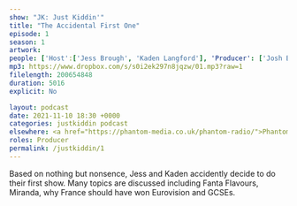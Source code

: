 ```yaml
---
show: "JK: Just Kiddin'"
title: "The Accidental First One"
episode: 1
season: 1
artwork: 
people: ['Host':['Jess Brough', 'Kaden Langford'], 'Producer': ['Josh Brunning']]
mp3: https://www.dropbox.com/s/s0i2ek297n8jqzw/01.mp3?raw=1
filelength: 200654848
duration: 5016
explicit: No

layout: podcast
date: 2021-11-10 18:30 +0000
categories: justkiddin podcast
elsewhere: <a href="https://phantom-media.co.uk/phantom-radio/">Phantom Media</a>
roles: Producer
permalink: /justkiddin/1
---
```


Based on nothing but nonsence, Jess and Kaden accidently decide to do their first show. Many topics are discussed including Fanta Flavours, Miranda, why France should have won Eurovision and GCSEs.
